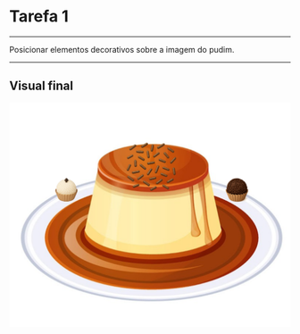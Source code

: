 # Tarefa 1

---

Posicionar elementos decorativos sobre a imagem do pudim.

---
## Visual final
<img src="visual-final.png" alt="Screenshot da versão final do layout 1.">